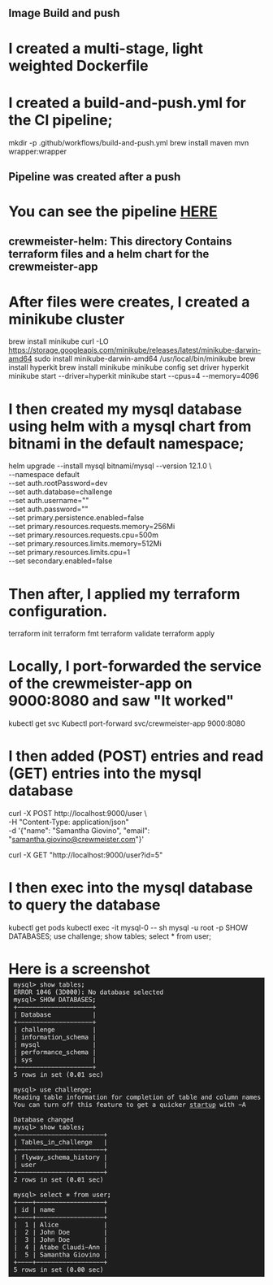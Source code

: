 ## Image Build and push

# I created a multi-stage, light weighted Dockerfile

# I created a build-and-push.yml for the CI pipeline;

mkdir -p .github/workflows/build-and-push.yml
brew install maven
mvn wrapper:wrapper

## Pipeline was created after a push

# You can see the pipeline [HERE](https://github.com/festuge/crewmeister-demo/actions/runs/12090707008/job/33718081003)

## crewmeister-helm: This directory Contains terraform files and a helm chart for the crewmeister-app
# After files were creates, I created a minikube cluster

brew install minikube
curl -LO https://storage.googleapis.com/minikube/releases/latest/minikube-darwin-amd64
sudo install minikube-darwin-amd64 /usr/local/bin/minikube
brew install hyperkit
brew install minikube
minikube config set driver hyperkit
minikube start --driver=hyperkit
minikube start --cpus=4 --memory=4096

# I then created my mysql database using helm with a mysql chart from bitnami in the default namespace;

helm upgrade --install mysql bitnami/mysql --version 12.1.0 \              
  --namespace default \
  --set auth.rootPassword=dev \
  --set auth.database=challenge \
  --set auth.username="" \
  --set auth.password="" \
  --set primary.persistence.enabled=false \
  --set primary.resources.requests.memory=256Mi \
  --set primary.resources.requests.cpu=500m \
  --set primary.resources.limits.memory=512Mi \
  --set primary.resources.limits.cpu=1 \
  --set secondary.enabled=false

# Then after, I applied my terraform configuration.

terraform init
terraform fmt
terraform validate
terraform apply

# Locally, I port-forwarded the service of the crewmeister-app on 9000:8080 and saw "It worked"

kubectl get svc
Kubectl port-forward svc/crewmeister-app 9000:8080

# I then added (POST) entries and read (GET) entries into the mysql database

curl -X POST http://localhost:9000/user \            
-H "Content-Type: application/json" \
-d '{"name": "Samantha Giovino", "email": "samantha.giovino@crewmeister.com"}'

curl -X GET "http://localhost:9000/user?id=5"

# I then exec into the mysql database to query the database 

kubectl get pods
kubectl exec -it mysql-0 -- sh
mysql -u root -p
SHOW DATABASES;
use challenge;
show tables;
select * from user;

# Here is a screenshot ![Local Image](crewmeister-helm/images/entries.png)



